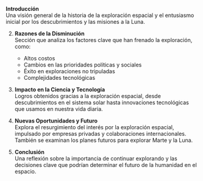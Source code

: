 **Introducción**  
   Una visión general de la historia de la exploración espacial y el entusiasmo inicial por los descubrimientos y las misiones a la Luna.

2. **Razones de la Disminución**  
   Sección que analiza los factores clave que han frenado la exploración, como:
   - Altos costos
   - Cambios en las prioridades políticas y sociales
   - Éxito en exploraciones no tripuladas
   - Complejidades tecnológicas

3. **Impacto en la Ciencia y Tecnología**  
   Logros obtenidos gracias a la exploración espacial, desde descubrimientos en el sistema solar hasta innovaciones tecnológicas que usamos en nuestra vida diaria.

4. **Nuevas Oportunidades y Futuro**  
   Explora el resurgimiento del interés por la exploración espacial, impulsado por empresas privadas y colaboraciones internacionales. También se examinan los planes futuros para explorar Marte y la Luna.

5. **Conclusión**  
   Una reflexión sobre la importancia de continuar explorando y las decisiones clave que podrían determinar el futuro de la humanidad en el espacio.
